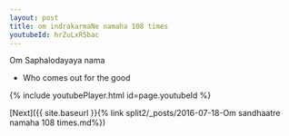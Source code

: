 ```yaml
---
layout: post
title: om indrakarmaNe namaha 108 times
youtubeId: hrZuLxR5bac
---
```

 
 
Om Saphalodayaya nama 
 
 -  Who comes out for the good 
 
  
 
  
 
 
 
 
 
 


{% include youtubePlayer.html id=page.youtubeId %}
 
[Next]({{ site.baseurl }}{% link  split2/_posts/2016-07-18-Om sandhaatre namaha 108 times.md%})
 
